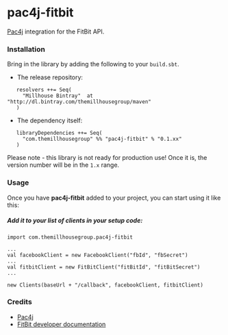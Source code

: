 pac4j-fitbit
============================

[Pac4j](https://github.com/pac4j/pac4j) integration for the FitBit API.


### Installation

Bring in the library by adding the following to your ```build.sbt```. 

  - The release repository: 

```
   resolvers ++= Seq(
     "Millhouse Bintray"  at "http://dl.bintray.com/themillhousegroup/maven"
   )
```
  - The dependency itself: 

```
   libraryDependencies ++= Seq(
     "com.themillhousegroup" %% "pac4j-fitbit" % "0.1.xx"
   )

```

Please note - this library is not ready for production use! Once it is, the version number will be in the `1.x` range.


### Usage

Once you have __pac4j-fitbit__ added to your project, you can start using it like this:

##### Add it to your list of clients in your setup code:
```
import com.themillhousegroup.pac4j-fitbit

...
val facebookClient = new FacebookClient("fbId", "fbSecret")
...
val fitbitClient = new FitBitClient("fitBitId", "fitBitSecret")
...

new Clients(baseUrl + "/callback", facebookClient, fitbitClient)

```


### Credits

- [Pac4j](https://github.com/pac4j/pac4j)
- [FitBit developer documentation](https://dev.fitbit.com/docs/)

